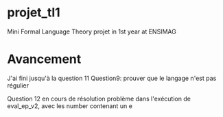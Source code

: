 # projet_tl1
Mini Formal Language Theory projet in 1st year at ENSIMAG


# Avancement 
J'ai fini jusqu'à la question 11
Question9: prouver que le langage n'est pas régulier 
    

Question 12 en cours de résolution
problème dans l'exécution de eval_ep_v2, avec les number contenant un e